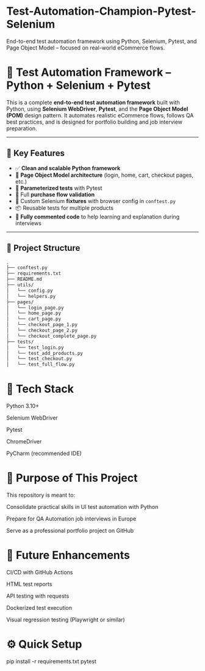 # Test-Automation-Champion-Pytest-Selenium

End-to-end test automation framework using Python, Selenium, Pytest, and Page Object Model – focused on real-world eCommerce flows.

# 🧪 Test Automation Framework – Python + Selenium + Pytest

This is a complete **end-to-end test automation framework** built with Python, using **Selenium WebDriver**, **Pytest**, and the **Page Object Model (POM)** design pattern. It automates realistic eCommerce flows, follows QA best practices, and is designed for portfolio building and job interview preparation.

---

## 🚀 Key Features

- ✅ **Clean and scalable Python framework**
- 🧱 **Page Object Model architecture** (login, home, cart, checkout pages, etc.)
- 🔁 **Parameterized tests** with Pytest
- 🧪 Full **purchase flow validation**
- 🧼 Custom Selenium **fixtures** with browser config in `conftest.py`
- 📦 Reusable tests for multiple products
- 💬 **Fully commented code** to help learning and explanation during interviews

---

## 📁 Project Structure

```bash
.
├── conftest.py
├── requirements.txt
├── README.md
├── utils/
│   └── config.py
│   └── helpers.py
├── pages/
│   └── login_page.py
│   └── home_page.py
│   └── cart_page.py
│   └── checkout_page_1.py
│   └── checkout_page_2.py
│   └── checkout_complete_page.py
├── tests/
│   └── test_login.py
│   └── test_add_products.py
│   └── test_checkout.py
│   └── test_full_flow.py
```

# 🧰 Tech Stack
Python 3.10+

Selenium WebDriver

Pytest

ChromeDriver

PyCharm (recommended IDE)

# 🎯 Purpose of This Project
This repository is meant to:

Consolidate practical skills in UI test automation with Python

Prepare for QA Automation job interviews in Europe

Serve as a professional portfolio project on GitHub

# 🧪 Future Enhancements
CI/CD with GitHub Actions

HTML test reports

API testing with requests

Dockerized test execution

Visual regression testing (Playwright or similar)

# ⚙️ Quick Setup

pip install -r requirements.txt
pytest
